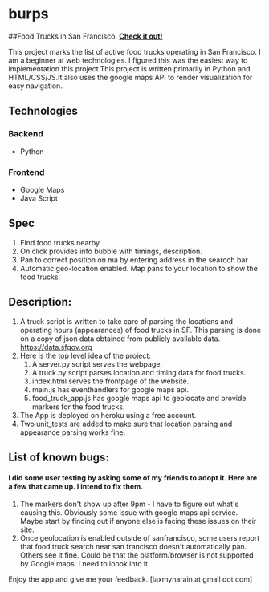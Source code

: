 burps
=====
##Food Trucks in San Francisco. __[Check it out!](http://burps.herokuapp.com)__

This project marks the list of active food trucks operating in San Francisco. I am a beginner at web technologies. I figured this was the easiest way to implementation this project.This project is written primarily in Python and HTML/CSS/JS.It also uses the google maps API to render visualization for easy navigation.

## Technologies

### Backend

- Python

### Frontend

- Google Maps
- Java Script

## Spec

1. Find food trucks nearby 
2. On click provides info bubble with timings, description.
3. Pan to correct position on ma by entering address in the searcch bar
4. Automatic geo-location enabled. Map pans to your location to show the food trucks.

## Description:

1. A truck script is written to take care of parsing the locations and operating hours (appearances) of food trucks in SF. This parsing is done on a copy of json data obtained from publicly available data. https://data.sfgov.org
2. Here is the top level idea of the project:
    1. A server.py script serves the webpage.
    2. A truck.py script parses location and timing data for food trucks.
    3. index.html serves the frontpage of the website.
    4. main.js has eventhandlers for google maps api.
    5. food_truck_app.js has google maps api to geolocate and provide markers for the food trucks.
3. The App is deployed on heroku using a free account.
4. Two unit_tests are added to make sure that location parsing  and appearance parsing works fine.

## List of known bugs:
#### I did some user testing by asking some of my friends to adopt it. Here are a few that came up. I intend to fix them.

1. The markers don't show up after 9pm - I have to figure out what's causing this. Obviously some issue with google maps api service. Maybe start by finding out if anyone else is facing these issues on their site.
2. Once geolocation is enabled outside of sanfrancisco, some users report that food truck search near san francisco doesn't automatically pan. Others see it fine. Could be that the platform/browser is not supported by Google maps. I need to loook into it.

Enjoy the app and give me your feedback. [laxmynarain at gmail dot com]

